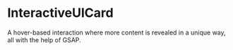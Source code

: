 # InteractiveUICard
A hover-based interaction where more content is revealed in a unique way, all with the help of GSAP.
